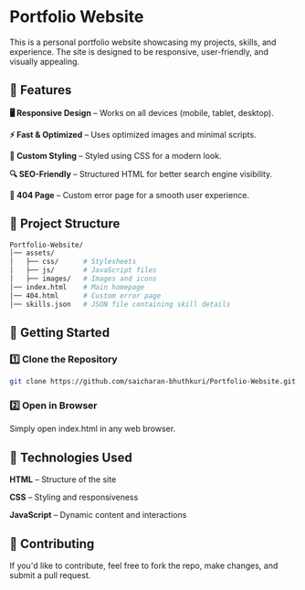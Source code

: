 # Portfolio Website

This is a personal portfolio website showcasing my projects, skills, and experience. The site is designed to be responsive, user-friendly, and visually appealing.

## 📌 Features

**🖥️ Responsive Design** – Works on all devices (mobile, tablet, desktop).

**⚡ Fast & Optimized** – Uses optimized images and minimal scripts.

**🎨 Custom Styling** – Styled using CSS for a modern look.

**🔍 SEO-Friendly** – Structured HTML for better search engine visibility.

**📄 404 Page** – Custom error page for a smooth user experience.


## 📂 Project Structure
```bash
Portfolio-Website/
│── assets/
│   ├── css/      # Stylesheets
│   ├── js/       # JavaScript files
│   ├── images/   # Images and icons
│── index.html    # Main homepage
│── 404.html      # Custom error page
│── skills.json   # JSON file containing skill details
```

## 🚀 Getting Started

### 1️⃣ Clone the Repository
```bash
git clone https://github.com/saicharan-bhuthkuri/Portfolio-Website.git
```
### 2️⃣ Open in Browser

Simply open index.html in any web browser.

## 🎯 Technologies Used

**HTML** – Structure of the site

**CSS** – Styling and responsiveness

**JavaScript** – Dynamic content and interactions


## 📢 Contributing

If you'd like to contribute, feel free to fork the repo, make changes, and submit a pull request.


